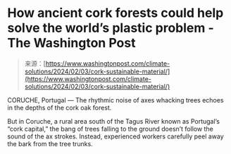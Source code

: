 <!--yml
category: 未分类
date: 2024-05-29 12:54:27
-->

# How ancient cork forests could help solve the world’s plastic problem - The Washington Post

> 来源：[https://www.washingtonpost.com/climate-solutions/2024/02/03/cork-sustainable-material/](https://www.washingtonpost.com/climate-solutions/2024/02/03/cork-sustainable-material/)

CORUCHE, Portugal — The rhythmic noise of axes whacking trees echoes in the depths of the cork oak forest.

But in Coruche, a rural area south of the Tagus River known as Portugal’s “cork capital,” the bang of trees falling to the ground doesn’t follow the sound of the ax strokes. Instead, experienced workers carefully peel away the bark from the tree trunks.